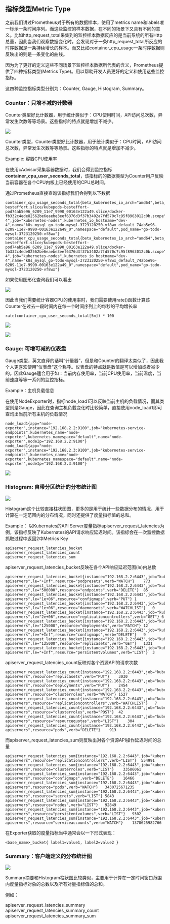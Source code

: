 ## 指标类型Metric Type

之前我们讲过Prometheus对于所有的数据样本，使用了metrics name和labels唯一标示一条时间序列。而这些监控的样本数据，在不同的场景下又具有不同的意义。比如http_request_total采集到的监控样本数据反应的是当前系统的所有Http总量，因此当我们观察数据变化时，会发现对于一条http_request_total所反应的时序数据是一条持续增长的样本。而又比如container_cpu_usage一条时序数据则反映出的则是一条变化的曲线。

因为为了更好的定义这些不同场景下监控样本数据所代表的含义，Prometheus提供了四种指标类型(Metrics Type)。用以帮助开发人员更好的定义和使用这些监控指标。

这四种监控指标类型分别为：Counter, Gauge, Histogram, Summary。

### Counter：只增不减的计数器

Counter类型好比计数器，用于统计类似于：CPU使用时间，API访问总次数，异常发生次数等等场景。这些指标的特点就是增加不减少。

![](http://7pn5d3.com1.z0.glb.clouddn.com/blog/prometheus_counter.jpeg)

Counter类型，Counter类型好比计数器，用于统计类似于：CPU时间，API访问总次数，异常发生次数等等场景。这些指标的特点就是增加不减少。

Example: 容器CPU使用率

在使用cAdvisor采集容器数据时，我们会得到监控指标**container_cpu_user_seconds_total**，该指标的的数据类型为Counter用户反映当前容器在各个CPU内核上已经使用的CPU总时间。

通过Prometheus直接查询该指标我们会得到以下数据

```
container_cpu_usage_seconds_total{beta_kubernetes_io_arch="amd64",beta_kubernetes_io_os="linux",container_name="mysql",cpu="cpu03",id="/kubepods.slice/kubepods-besteffort.slice/kubepods-besteffort-pod74ab5e96_6209_11e7_9990_00163e122a49.slice/docker-fb332c4ede82562be6eaebe3eef6376d3f37b3402a7fd570c7c95f8963012c0b.scope",image="docker.io/mysql@sha256:d178dffba8d81afedc251498e227607934636e06228ac63d58b72f9e9ec271a6",instance="dev-4",job="kubernetes-nodes",kubernetes_io_hostname="dev-4",name="k8s_mysql_go-todo-mysql-3723120250-vf8wx_default_74ab5e96-6209-11e7-9990-00163e122a49_0",namespace="default",pod_name="go-todo-mysql-3723120250-vf8wx"}
container_cpu_usage_seconds_total{beta_kubernetes_io_arch="amd64",beta_kubernetes_io_os="linux",container_name="mysql",cpu="cpu01",id="/kubepods.slice/kubepods-besteffort.slice/kubepods-besteffort-pod74ab5e96_6209_11e7_9990_00163e122a49.slice/docker-fb332c4ede82562be6eaebe3eef6376d3f37b3402a7fd570c7c95f8963012c0b.scope",image="docker.io/mysql@sha256:d178dffba8d81afedc251498e227607934636e06228ac63d58b72f9e9ec271a6",instance="dev-4",job="kubernetes-nodes",kubernetes_io_hostname="dev-4",name="k8s_mysql_go-todo-mysql-3723120250-vf8wx_default_74ab5e96-6209-11e7-9990-00163e122a49_0",namespace="default",pod_name="go-todo-mysql-3723120250-vf8wx"}
```

如果使用图形化查询我们可以看出

![](http://7pn5d3.com1.z0.glb.clouddn.com/blog/prometheus_cpu_counter.png)

因此当我们需要统计容器CPU的使用率时，我们需要使用rate()函数计算该Counter在过去一段时间内在每一个时间序列上的每秒的平均增长率

```
rate(container_cpu_user_seconds_total[5m]) * 100
```

![](http://7pn5d3.com1.z0.glb.clouddn.com/blog/prometheus_cpu_usgae.png)

![](http://7pn5d3.com1.z0.glb.clouddn.com/blog/prometheus_guage.jpg)

### Gauge: 可增可减的仪表盘

Gauge类型，英文直译的话叫“计量器”，但是和Counter的翻译太类似了，因此我个人更喜欢使用”仪表盘“这个称呼。仪表盘的特点就是数值是可以增加或者减少的。因此Gauge适合用于如：当前内存使用率，当前CPU使用率，当前温度，当前速度等等一系列的监控指标。

Example：主机负载信息

在使用NodeExporter时，指标node_load1可以反映当前主机的负载情况，而其类型则是Gauge，因此在查询主机负载变化时比较简单，直接使用node_load1即可查询出当前所有主机的负载情况

```
node_load1{app="node-exporter",instance="192.168.2.2:9100",job="kubernetes-service-endpoints",kubernetes_name="node-exporter",kubernetes_namespace="default",name="node-exporter",nodeIp="192.168.2.2:9100"}
node_load1{app="node-exporter",instance="192.168.2.3:9100",job="kubernetes-service-endpoints",kubernetes_name="node-exporter",kubernetes_namespace="default",name="node-exporter",nodeIp="192.168.2.3:9100"}
```

![](http://7pn5d3.com1.z0.glb.clouddn.com/prometheus_node_load.png)

### Histogram: 自带分区统计的分布统计图

![](http://7pn5d3.com1.z0.glb.clouddn.com/blog/prometheus_histogram.png)

Histogram这个比较直接柱状图图，更多的是用于统计一些数据分布的情况，用于计算在一定范围内的分布情况，同时还提供了度量指标值的总和。

Example：
以Kubernates的API Server度量指标apiserver_request_latencies为例，该指标反映了Kubernates的API请求响应延迟时间。该指标会在一次监控数据抓取过程中返回2中Metrics Key

```
apiserver_request_latencies_bucket
apiserver_request_latencies_count
apiserver_request_latencies_sum
```

apiserver_request_latencies_bucket反映在各个API响应延迟范围(le)内总数

```
apiserver_request_latencies_bucket{instance="192.168.2.2:6443",job="kubernetes-apiservers",le="+Inf",resource="podpresets",verb="WATCH"}	773
apiserver_request_latencies_bucket{instance="192.168.2.2:6443",job="kubernetes-apiservers",le="500000",resource="endpoints",verb="DELETE"}	85
apiserver_request_latencies_bucket{instance="192.168.2.2:6443",job="kubernetes-apiservers",le="1e+06",resource="configmaps",verb="PUT"}	1
apiserver_request_latencies_bucket{instance="192.168.2.2:6443",job="kubernetes-apiservers",le="1e+06",resource="daemonsets",verb="WATCHLIST"}	0
apiserver_request_latencies_bucket{instance="192.168.2.2:6443",job="kubernetes-apiservers",le="2e+06",resource="replicationcontrollers",verb="GET"}	6
apiserver_request_latencies_bucket{instance="192.168.2.2:6443",job="kubernetes-apiservers",le="125000",resource="deployments",verb="PATCH"}	12
apiserver_request_latencies_bucket{instance="192.168.2.2:6443",job="kubernetes-apiservers",le="+Inf",resource="configmaps",verb="DELETE"}	9
apiserver_request_latencies_bucket{instance="192.168.2.2:6443",job="kubernetes-apiservers",le="125000",resource="replicasets",verb="GET"}	1331
apiserver_request_latencies_bucket{instance="192.168.2.2:6443",job="kubernetes-apiservers",le="+Inf",resource="persistentvolumes",verb="LIST"}	3
```

apiserver_request_latencies_count反映对各个资源API的请求次数

```
apiserver_request_latencies_count{instance="192.168.2.2:6443",job="kubernetes-apiservers",resource="replicasets",verb="PUT"}	3030
apiserver_request_latencies_count{instance="192.168.2.2:6443",job="kubernetes-apiservers",resource="deployments",verb="PUT"}	2454
apiserver_request_latencies_count{instance="192.168.2.2:6443",job="kubernetes-apiservers",resource="clusterroles",verb="WATCH"}	1527
apiserver_request_latencies_count{instance="192.168.2.2:6443",job="kubernetes-apiservers",resource="replicationcontrollers",verb="WATCHLIST"}	7
apiserver_request_latencies_count{instance="192.168.2.2:6443",job="kubernetes-apiservers",resource="clusterroles",verb="POST"}	42
apiserver_request_latencies_count{instance="192.168.2.2:6443",job="kubernetes-apiservers",resource="resourcequotas",verb="LIST"}	304
apiserver_request_latencies_count{instance="192.168.2.2:6443",job="kubernetes-apiservers",resource="pods",verb="DELETE"}	913
```

而apiserver_request_latencies_sum则反映出对各个资源API操作延迟时间的总量

```
apiserver_request_latencies_sum{instance="192.168.2.2:6443",job="kubernetes-apiservers",resource="replicationcontrollers",verb="LIST"}	554991
apiserver_request_latencies_sum{instance="192.168.2.2:6443",job="kubernetes-apiservers",resource="clusterroles",verb="LIST"}	33586061
apiserver_request_latencies_sum{instance="192.168.2.2:6443",job="kubernetes-apiservers",resource="configmaps",verb="DELETE"}	16466
apiserver_request_latencies_sum{instance="192.168.2.2:6443",job="kubernetes-apiservers",resource="pods",verb="WATCH"}	3430725671235
apiserver_request_latencies_sum{instance="192.168.2.2:6443",job="kubernetes-apiservers",resource="secrets",verb="LIST"}	5843
apiserver_request_latencies_sum{instance="192.168.2.2:6443",job="kubernetes-apiservers",resource="nodes",verb="LIST"}	92849
apiserver_request_latencies_sum{instance="192.168.2.2:6443",job="kubernetes-apiservers",resource="persistentvolumes",verb="LIST"}	9302
apiserver_request_latencies_sum{instance="192.168.2.2:6443",job="kubernetes-apiservers",resource="serviceaccounts",verb="WATCH"}	1378625982766
```

在Exporter获取的度量指标当中通常会以一下形式表现：

```
<base_name>_bucket{ label1=value1, label2=value2 }
```

### Summary：客户端定义的分布统计图

![](http://7pn5d3.com1.z0.glb.clouddn.com/blog/prometheus_summary.png)

Summary摘要和Histogram柱状图比较类似，主要用于计算在一定时间窗口范围内度量指标对象的总数以及所有对量指标值的总和。

例如：

apiserver_request_latencies_summary
apiserver_request_latencies_summary_count
apiserver_request_latencies_summary_sum